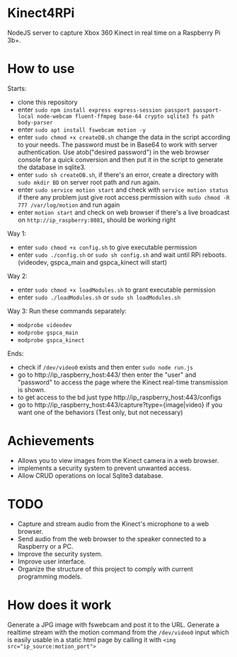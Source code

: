 # Kinect4RPi

NodeJS server to capture Xbox 360 Kinect in real time on a Raspberry Pi 3b+.

# How to use
Starts:
- clone this repository
- enter `sudo npm install express express-session passport passport-local node-webcam fluent-ffmpeg base-64 crypto sqlite3 fs path body-parser`
- enter `sudo apt install fswebcam motion -y`
- enter `sudo chmod +x createDB.sh` change the data in the script according to your needs. The password must be in Base64 to work with server authentication. Use atob("desired password") in the web browser console for a quick conversion and then put it in the script to generate the database in sqlite3.
- enter `sudo sh createDB.sh`, if there's an error, create a directory with `sudo mkdir BD` on server root path and run again.
- enter `sudo service motion start` and check with `service motion status` if there any problem just give root access permission with `sudo chmod -R 777 /var/log/motion` and run again
- enter `motion start` and check on web browser if there's a live broadcast on `http://ip_raspberry:8081`, should be working right
 
Way 1:
- enter `sudo chmod +x config.sh` to give executable permission
- enter `sudo ./config.sh` or `sudo sh config.sh` and wait until RPi reboots. (videodev, gspca_main and gspca_kinect will start)


Way 2:
- enter `sudo chmod +x loadModules.sh` to grant executable permission
- enter `sudo ./loadModules.sh` or `sudo sh loadModules.sh`

Way 3:
Run these commands separately:
- `modprobe videodev`
- `modprobe gspca_main`
- `modprobe gspca_kinect`

Ends:
- check if `/dev/video0` exists and then enter `sudo node run.js`
- go to http://ip_raspberry_host:443/ then enter the "user" and "password" to access the page where the Kinect real-time transmission is shown.
- to get access to the bd just type http://ip_raspberry_host:443/configs
- go to http://ip_raspberry_host:443/capture?type={image|video} if you want one of the behaviors (Test only, but not necessary)

# Achievements
* Allows you to view images from the Kinect camera in a web browser.
* implements a security system to prevent unwanted access.
* Allow CRUD operations on local Sqlite3 database.

# TODO
* Capture and stream audio from the Kinect's microphone to a web browser.
* Send audio from the web browser to the speaker connected to a Raspberry or a PC.
* Improve the security system.
* Improve user interface.
* Organize the structure of this project to comply with current programming models.

# How does it work

Generate a JPG image with fswebcam and post it to the URL.
Generate a realtime stream with the motion command from the `/dev/video0` input which is easily usable in a static html page by calling it with `<img src="ip_source:motion_port">`
